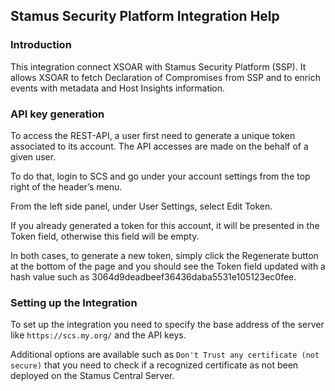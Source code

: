 ## Stamus Security Platform Integration Help

### Introduction

This integration connect XSOAR with Stamus Security Platform (SSP). It allows XSOAR
to fetch Declaration of Compromises from SSP and to enrich events with metadata and
Host Insights information.

### API key generation

To access the REST-API, a user first need to generate a unique token associated to its account. The API accesses are made on the behalf of a given user.

To do that, login to SCS and go under your account settings from the top right of the header’s menu.

From the left side panel, under User Settings, select Edit Token.

If you already generated a token for this account, it will be presented in the Token field, otherwise this field will be empty.

In both cases, to generate a new token, simply click the Regenerate button at the bottom of the page and you should see the Token field updated with a hash value such as 3064d9deadbeef36436daba5531e105123ec0fee.

### Setting up the Integration

To set up the integration you need to specify the base address of the server like `https://scs.my.org/` and the API keys.

Additional options are available such as `Don't Trust any certificate (not secure)` that you need to check if a
recognized certificate as not been deployed on the Stamus Central Server.
